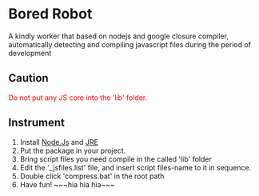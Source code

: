 <h1>Bored Robot</h1>
<p>A kindly worker that based on nodejs and google closure compiler, automatically detecting and compiling javascript files during the period of development</p>

<h2>Caution</h2>
<p style="color:red">Do not put any JS core into the 'lib' folder.</p>

<h2>Instrument</h2>
<ol>
  <li>Install 
      <a href="http://nodejs.org" target="_blank">Node.Js</a> and 
      <a href="http://www.oracle.com/technetwork/java/javase/downloads/index.html" target="_blank">JRE</a></li>
  <li>Put the package in your project.</li>
  <li>Bring script files you need compile in the called 'lib' folder </li>
  <li>Edit the '_jsfiles.list' file, and insert script files-name to it in sequence.</li>
  <li>Double click 'compress.bat' in the root path</li>
  <li>Have fun!  ~~~hia hia hia~~~</li>
</ol>

